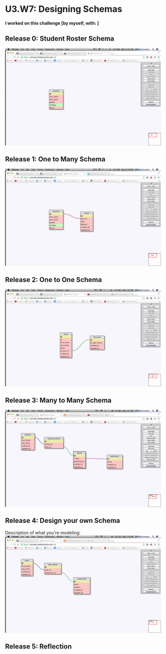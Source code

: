 # U3.W7: Designing Schemas


#### I worked on this challenge [by myself, with: ]


## Release 0: Student Roster Schema
<!-- display your image inline here -->
![Student](https://raw.githubusercontent.com/michaelginalick/phase_0_unit_3/master/week_7/imgs/students.jpg)

## Release 1: One to Many Schema
<!-- display your image inline here -->
![One to many](https://raw.githubusercontent.com/michaelginalick/phase_0_unit_3/master/week_7/imgs/one_to_many.jpg)

## Release 2: One to One Schema
<!-- display your image inline here -->
![One to one](https://raw.githubusercontent.com/michaelginalick/phase_0_unit_3/master/week_7/imgs/one_to_one.jpg)

## Release 3: Many to Many Schema
<!-- display your image inline here -->
![One to one](https://raw.githubusercontent.com/michaelginalick/phase_0_unit_3/master/week_7/imgs/many_to_many.jpg)

## Release 4: Design your own Schema
Description of what you're modeling: 
![Schema, one-to-one and many-to-many](https://raw.githubusercontent.com/michaelginalick/phase_0_unit_3/master/week_7/imgs/Schema.jpg)
<!-- display your one-to-one image inline here -->
<!-- display your many-to-many image inline here -->

## Release 5: Reflection

